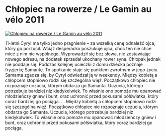 Chłopiec na rowerze / Le Gamin au vélo 2011 
=============
[![Chłopiec na rowerze / Le Gamin au vélo 2011 ](http://vidos.pl/images/player.gif)](http://vidos.pl/chlopiec-na-rowerze-le-gamin-au-vlo-2011)

 11-letni Cyryl ma tylko jedno pragnienie – za wszelką cenę odnaleźć ojca, który go porzucił. Wciąż desperacko poszukuje ojca, choć ten nie chce mieć z nim nic wspólnego. Wyprowadził się bez słowa, nie zostawiając nowego adresu, na dodatek sprzedał ukochany rower syna. Chłopak jednak nie poddaje się. Podczas kolejnej ucieczki z domu dziecka poznaje fryzjerkę Samantę. To spotkanie staje się punktem zwrotnym w jego życiu. Samanta zgadza się, by Cyryl odwiedzał ją w weekendy. Między kobietą a chłopcem stopniowo rodzi się szczególna więź. Początkowo chłopiec nie rozpoznaje uczucia, którym obdarza go Samanta. Uczucia, którego potrzebuje bardziej niż kiedykolwiek. To właśnie ono pomoże mu opanować młodzieńczy gniew i bunt, oraz uchronić przed pokusami półświatka, który coraz bardziej go pociąga.  ... Między kobietą a chłopcem stopniowo rodzi się szczególna więź. Początkowo chłopiec nie rozpoznaje uczucia, którym obdarza go Samanta. Uczucia, którego potrzebuje bardziej niż kiedykolwiek. To właśnie ono pomoże mu opanować młodzieńczy gniew i bunt, oraz uchronić przed pokusami półświatka, który coraz bardziej go pociąga.
